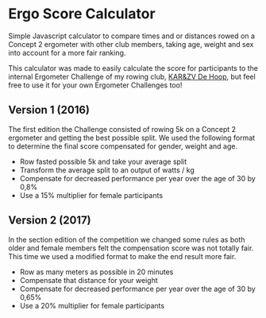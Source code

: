# Ergo Score Calculator

Simple Javascript calculator to compare times and or distances rowed on a
Concept 2 ergometer with other club members, taking age, weight and sex into
account for a more fair ranking.

This calculator was made to easily calculate the score for participants to the
internal Ergometer Challenge of my rowing club, [KAR&ZV De Hoop][1], but feel
free to use it for your own Ergometer Challenges too!

## Version 1 (2016)
The first edition the Challenge consisted of rowing 5k on a Concept 2 ergometer
and getting the best possible split. We used the following format to determine
the final score compensated for gender, weight and age.

* Row fasted possible 5k and take your average split
* Transform the average split to an output of watts / kg
* Compensate for decreased performance per year over the age of 30 by 0,8%
* Use a 15% multiplier for female participants

## Version 2 (2017)
In the section edition of the competition we changed some rules as both older
and female members felt the compensation score was not totally fair. This time
we used a modified format to make the end result more fair.

* Row as many meters as possible in 20 minutes
* Compensate that distance for your weight
* Compensate for decreased performance per year over the age of 30 by 0,65%
* Use a 20% multiplier for female participants


[1]: http://karzvdehoop.nl

